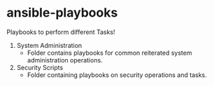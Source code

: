 # ansible-playbooks
Playbooks to perform different Tasks!
1. System Administration
    * Folder contains playbooks for common reiterated system administration operations.
2. Security Scripts
    * Folder containing playbooks on security operations and tasks.
